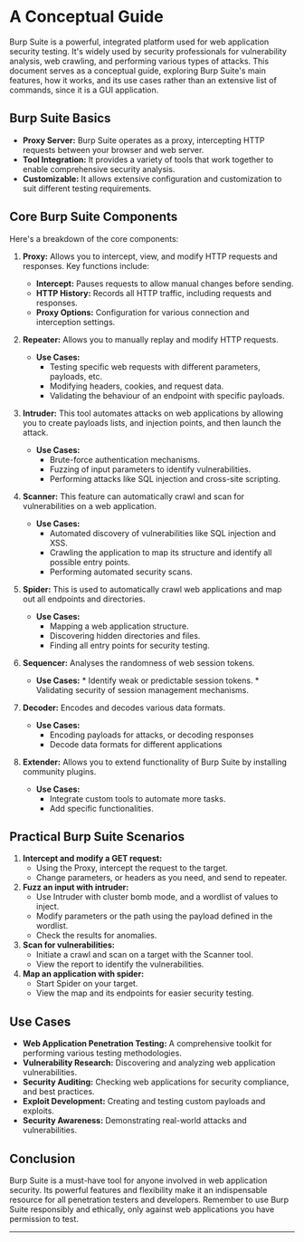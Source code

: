 # A Conceptual Guide

Burp Suite is a powerful, integrated platform used for web application security testing. It's widely used by security professionals for vulnerability analysis, web crawling, and performing various types of attacks. This document serves as a conceptual guide, exploring Burp Suite's main features, how it works, and its use cases rather than an extensive list of commands, since it is a GUI application.

## Burp Suite Basics

*   **Proxy Server:** Burp Suite operates as a proxy, intercepting HTTP requests between your browser and web server.
*   **Tool Integration:** It provides a variety of tools that work together to enable comprehensive security analysis.
*   **Customizable:** It allows extensive configuration and customization to suit different testing requirements.

## Core Burp Suite Components

Here's a breakdown of the core components:

1.  **Proxy:** Allows you to intercept, view, and modify HTTP requests and responses. Key functions include:
    *   **Intercept:** Pauses requests to allow manual changes before sending.
    *   **HTTP History:** Records all HTTP traffic, including requests and responses.
    *   **Proxy Options:** Configuration for various connection and interception settings.

2.  **Repeater:** Allows you to manually replay and modify HTTP requests.
    *   **Use Cases:**
        *   Testing specific web requests with different parameters, payloads, etc.
        *   Modifying headers, cookies, and request data.
        *   Validating the behaviour of an endpoint with specific payloads.

3. **Intruder:**  This tool automates attacks on web applications by allowing you to create payloads lists, and injection points, and then launch the attack.
    *   **Use Cases:**
          * Brute-force authentication mechanisms.
          * Fuzzing of input parameters to identify vulnerabilities.
          * Performing attacks like SQL injection and cross-site scripting.

4. **Scanner:**  This feature can automatically crawl and scan for vulnerabilities on a web application.
     *  **Use Cases:**
        *   Automated discovery of vulnerabilities like SQL injection and XSS.
        *   Crawling the application to map its structure and identify all possible entry points.
        *  Performing automated security scans.

5. **Spider:**  This is used to automatically crawl web applications and map out all endpoints and directories.
    *   **Use Cases:**
          *  Mapping a web application structure.
          * Discovering hidden directories and files.
          *  Finding all entry points for security testing.

6.  **Sequencer:** Analyses the randomness of web session tokens.
     *   **Use Cases:**
        *  Identify weak or predictable session tokens.
        * Validating security of session management mechanisms.

7. **Decoder:**  Encodes and decodes various data formats.
     *   **Use Cases:**
         *  Encoding payloads for attacks, or decoding responses
         *  Decode data formats for different applications

8.  **Extender:** Allows you to extend functionality of Burp Suite by installing community plugins.
    *  **Use Cases:**
          *  Integrate custom tools to automate more tasks.
          *  Add specific functionalities.

## Practical Burp Suite Scenarios

1.  **Intercept and modify a GET request:**
    *   Using the Proxy, intercept the request to the target.
    *   Change parameters, or headers as you need, and send to repeater.
2.  **Fuzz an input with intruder:**
     * Use Intruder with cluster bomb mode, and a wordlist of values to inject.
     * Modify parameters or the path using the payload defined in the wordlist.
     * Check the results for anomalies.
3.  **Scan for vulnerabilities:**
     * Initiate a crawl and scan on a target with the Scanner tool.
     * View the report to identify the vulnerabilities.
4. **Map an application with spider:**
   *   Start Spider on your target.
   * View the map and its endpoints for easier security testing.

## Use Cases

*   **Web Application Penetration Testing:** A comprehensive toolkit for performing various testing methodologies.
*   **Vulnerability Research:** Discovering and analyzing web application vulnerabilities.
*   **Security Auditing:** Checking web applications for security compliance, and best practices.
*   **Exploit Development:** Creating and testing custom payloads and exploits.
*   **Security Awareness:** Demonstrating real-world attacks and vulnerabilities.

## Conclusion

Burp Suite is a must-have tool for anyone involved in web application security. Its powerful features and flexibility make it an indispensable resource for all penetration testers and developers. Remember to use Burp Suite responsibly and ethically, only against web applications you have permission to test.

---

